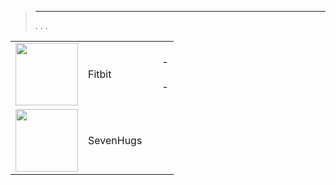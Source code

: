 
>****
>. . .
> [](https://market.jeedom.com/index.php?v=d&p=market&type=plugin&categorie=health) 


| | | | |
|--- | --- | --- | ---|
|<img src="fitbit/fitbit_icon.png" class="pluginLogo" width="100" />|Fitbit||[](fitbit/index.md) - [](fitbit/beta/index.md)<br/>[](https://market.jeedom.com/index.php?v=d&p=market_display&id=1018)<br/>[](fitbit/changelog.md) - [](fitbit/beta/changelog.md)|
|<img src="sevenhugs/sevenhugs_icon.png" class="pluginLogo" width="100" />|SevenHugs||<br/>[](https://market.jeedom.com/index.php?v=d&p=market_display&id=2492)<br/>[](sevenhugs/changelog.md)|
